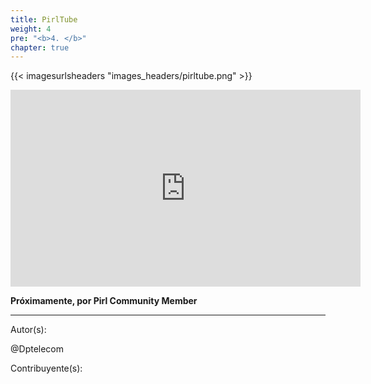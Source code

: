 ```yaml
---
title: PirlTube
weight: 4
pre: "<b>4. </b>"
chapter: true
---
```


{{< imagesurlsheaders "images_headers/pirltube.png"  >}}



<iframe width="560" height="315" src="https://www.youtube.com/embed/I-h6E-0BrSI" frameborder="0" allow="accelerometer; autoplay; encrypted-media; gyroscope; picture-in-picture" allowfullscreen></iframe>


**Próximamente, por Pirl Community Member**




---
Autor(s):

@Dptelecom


Contribuyente(s):
